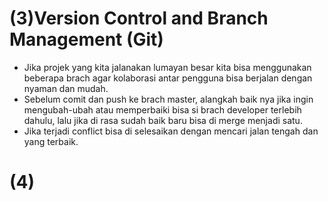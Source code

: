 # (3)Version Control and Branch Management (Git)

- Jika projek yang kita jalanakan lumayan besar kita bisa menggunakan beberapa brach agar kolaborasi antar pengguna bisa berjalan dengan nyaman dan mudah.
- Sebelum comit dan push ke brach master, alangkah baik nya jika ingin mengubah-ubah atau memperbaiki bisa si brach developer terlebih dahulu, lalu jika di rasa sudah baik baru bisa di merge menjadi satu.
- Jika terjadi conflict bisa di selesaikan dengan mencari jalan tengah dan yang terbaik.

# (4)
